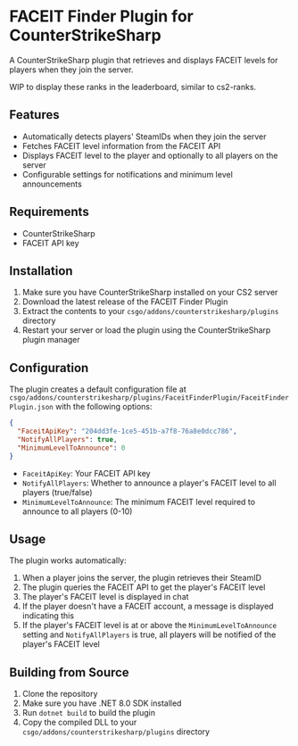 # FACEIT Finder Plugin for CounterStrikeSharp

A CounterStrikeSharp plugin that retrieves and displays FACEIT levels for players when they join the server.

WIP to display these ranks in the leaderboard, similar to cs2-ranks.

## Features

- Automatically detects players' SteamIDs when they join the server
- Fetches FACEIT level information from the FACEIT API
- Displays FACEIT level to the player and optionally to all players on the server
- Configurable settings for notifications and minimum level announcements

## Requirements

- CounterStrikeSharp
- FACEIT API key

## Installation

1. Make sure you have CounterStrikeSharp installed on your CS2 server
2. Download the latest release of the FACEIT Finder Plugin
3. Extract the contents to your `csgo/addons/counterstrikesharp/plugins` directory
4. Restart your server or load the plugin using the CounterStrikeSharp plugin manager

## Configuration

The plugin creates a default configuration file at `csgo/addons/counterstrikesharp/plugins/FaceitFinderPlugin/FaceitFinderPlugin.json` with the following options:

```json
{
  "FaceitApiKey": "204dd3fe-1ce5-451b-a7f8-76a8e0dcc786",
  "NotifyAllPlayers": true,
  "MinimumLevelToAnnounce": 0
}
```

- `FaceitApiKey`: Your FACEIT API key 
- `NotifyAllPlayers`: Whether to announce a player's FACEIT level to all players (true/false)
- `MinimumLevelToAnnounce`: The minimum FACEIT level required to announce to all players (0-10)

## Usage

The plugin works automatically:

1. When a player joins the server, the plugin retrieves their SteamID
2. The plugin queries the FACEIT API to get the player's FACEIT level
3. The player's FACEIT level is displayed in chat
4. If the player doesn't have a FACEIT account, a message is displayed indicating this
5. If the player's FACEIT level is at or above the `MinimumLevelToAnnounce` setting and `NotifyAllPlayers` is true, all players will be notified of the player's FACEIT level

## Building from Source

1. Clone the repository
2. Make sure you have .NET 8.0 SDK installed
3. Run `dotnet build` to build the plugin
4. Copy the compiled DLL to your `csgo/addons/counterstrikesharp/plugins` directory
